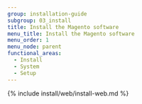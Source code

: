 ```yaml
---
group: installation-guide
subgroup: 03_install
title: Install the Magento software
menu_title: Install the Magento software
menu_order: 1
menu_node: parent
functional_areas:
  - Install
  - System
  - Setup
---
```


{% include install/web/install-web.md %}
